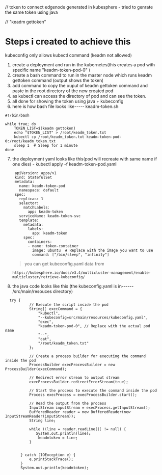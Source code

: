 // token to connect edgenode generated in kubesphere  - tried to genrate the same token using java

// "keadm gettoken"

# Steps i created to achieve this
kubeconfig only allows kubectl command (keadm not allowed)

1. create a deployment and run in the kubernetes(this creates a pod with specific name "keadm-token-pod-0" )
2. create a bash command to run in the master node which runs keadm gettoken command (output shows the token)
3. add command to copy the ouput of keadm gettoken command and paste in the root directory of the new created pod
4. as kubectl can access the directory of pod and can see the token.
5. all done for showing the token using java + kubeconfig
6. here is how bash file looks like----- keadm-token.sh
```
#!/bin/bash

while true; do
    TOKEN_LIST=$(keadm gettoken)
    echo "$TOKEN_LIST" > /root/keadm_token.txt
    kubectl cp /root/keadm_token.txt keadm-token-pod-0:/root/keadm_token.txt
    sleep 1  # Sleep for 1 minute
done
```
7. the deployment yaml looks like this(pod will recreate with same name if one dies) -
   kubectl apply -f  keadm-token-pod.yaml

   ```
    apiVersion: apps/v1
    kind: StatefulSet
    metadata:
      name: keadm-token-pod
      namespace: default
    spec:
      replicas: 1
      selector:
        matchLabels:
          app: keadm-token
      serviceName: keadm-token-svc
      template:
        metadata:
          labels:
            app: keadm-token
        spec:
          containers:
          - name: token-container
            image: ubuntu  # Replace with the image you want to use
            command: ["/bin/sleep", "infinity"]
   ```

   > you can get kubeconfig.yaml data from
   ```
   https://kubesphere.io/docs/v3.4/multicluster-management/enable-multicluster/retrieve-kubeconfig/
   ```
   
9. the java code looks like this (the kubeconfig.yaml is in------ /src/main/resouces directory)
 ```
   try {
            // Execute the script inside the pod
            String[] execCommand = {
                "kubectl",
                "--kubeconfig=src/main/resources/kubeconfig.yaml",
                "exec",
                "keadm-token-pod-0", // Replace with the actual pod name
                "--",
                "cat",
                "/root/keadm_token.txt"
            };

            // Create a process builder for executing the command inside the pod
            ProcessBuilder execProcessBuilder = new ProcessBuilder(execCommand);

            // Redirect error stream to output stream
            execProcessBuilder.redirectErrorStream(true);

            // Start the process to execute the command inside the pod
            Process execProcess = execProcessBuilder.start();

            // Read the output from the process
            InputStream inputStream = execProcess.getInputStream();
            BufferedReader reader = new BufferedReader(new InputStreamReader(inputStream));
            String line;
            
            while ((line = reader.readLine()) != null) {
               System.out.println(line);
                keadmtoken = line;
            }

         
        } catch (IOException e) {
            e.printStackTrace();
        }
        System.out.println(keadmtoken);

   ```
